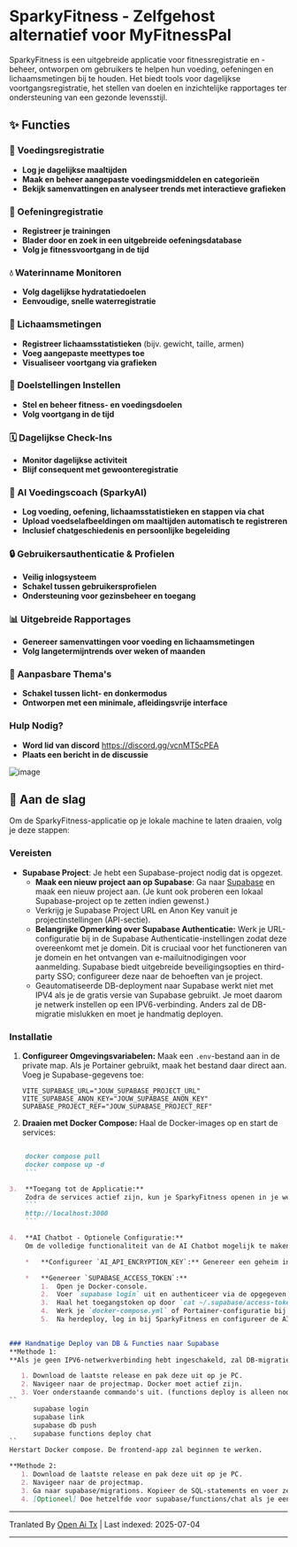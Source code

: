 # SparkyFitness - Zelfgehost alternatief voor MyFitnessPal

SparkyFitness is een uitgebreide applicatie voor fitnessregistratie en -beheer, ontworpen om gebruikers te helpen hun voeding, oefeningen en lichaamsmetingen bij te houden. Het biedt tools voor dagelijkse voortgangsregistratie, het stellen van doelen en inzichtelijke rapportages ter ondersteuning van een gezonde levensstijl.


## ✨ Functies

### 🍎 Voedingsregistratie

* **Log je dagelijkse maaltijden**
* **Maak en beheer aangepaste voedingsmiddelen en categorieën**
* **Bekijk samenvattingen en analyseer trends met interactieve grafieken**

### 💪 Oefeningregistratie

* **Registreer je trainingen**
* **Blader door en zoek in een uitgebreide oefeningsdatabase**
* **Volg je fitnessvoortgang in de tijd**

### 💧 Waterinname Monitoren

* **Volg dagelijkse hydratatiedoelen**
* **Eenvoudige, snelle waterregistratie**

### 📏 Lichaamsmetingen

* **Registreer lichaamsstatistieken** (bijv. gewicht, taille, armen)
* **Voeg aangepaste meettypes toe**
* **Visualiseer voortgang via grafieken**

### 🎯 Doelstellingen Instellen

* **Stel en beheer fitness- en voedingsdoelen**
* **Volg voortgang in de tijd**

### 🗓️ Dagelijkse Check-Ins

* **Monitor dagelijkse activiteit**
* **Blijf consequent met gewoonteregistratie**

### 🤖 AI Voedingscoach (SparkyAI)

* **Log voeding, oefening, lichaamsstatistieken en stappen via chat**
* **Upload voedselafbeeldingen om maaltijden automatisch te registreren**
* **Inclusief chatgeschiedenis en persoonlijke begeleiding**

### 🔒 Gebruikersauthenticatie & Profielen

* **Veilig inlogsysteem**
* **Schakel tussen gebruikersprofielen**
* **Ondersteuning voor gezinsbeheer en toegang**

### 📊 Uitgebreide Rapportages

* **Genereer samenvattingen voor voeding en lichaamsmetingen**
* **Volg langetermijntrends over weken of maanden**

### 🎨 Aanpasbare Thema's

* **Schakel tussen licht- en donkermodus**
* **Ontworpen met een minimale, afleidingsvrije interface**

### Hulp Nodig?
* **Word lid van discord**
  https://discord.gg/vcnMT5cPEA
* **Plaats een bericht in de discussie**


![image](https://github.com/user-attachments/assets/ccc7f34e-a663-405f-a4d4-a9888c3197bc)


## 🚀 Aan de slag

Om de SparkyFitness-applicatie op je lokale machine te laten draaien, volg je deze stappen:

### Vereisten

*   **Supabase Project**: Je hebt een Supabase-project nodig dat is opgezet.
    *   **Maak een nieuw project aan op Supabase**: Ga naar [Supabase](https://app.supabase.com/) en maak een nieuw project aan. (Je kunt ook proberen een lokaal Supabase-project op te zetten indien gewenst.)
    *   Verkrijg je Supabase Project URL en Anon Key vanuit je projectinstellingen (API-sectie).
    *   **Belangrijke Opmerking over Supabase Authenticatie:** Werk je URL-configuratie bij in de Supabase Authenticatie-instellingen zodat deze overeenkomt met je domein. Dit is cruciaal voor het functioneren van je domein en het ontvangen van e-mailuitnodigingen voor aanmelding. Supabase biedt uitgebreide beveiligingsopties en third-party SSO; configureer deze naar de behoeften van je project.
    *   Geautomatiseerde DB-deployment naar Supabase werkt niet met IPV4 als je de gratis versie van Supabase gebruikt. Je moet daarom je netwerk instellen op een IPV6-verbinding. Anders zal de DB-migratie mislukken en moet je handmatig deployen.       


    

### Installatie

1.  **Configureer Omgevingsvariabelen:**
    Maak een `.env`-bestand aan in de private map. Als je Portainer gebruikt, maak het bestand daar direct aan.
    Voeg je Supabase-gegevens toe:
    ```
    VITE_SUPABASE_URL="JOUW_SUPABASE_PROJECT_URL"
    VITE_SUPABASE_ANON_KEY="JOUW_SUPABASE_ANON_KEY"
    SUPABASE_PROJECT_REF="JOUW_SUPABASE_PROJECT_REF"    
    ```

2.  **Draaien met Docker Compose:**
    Haal de Docker-images op en start de services:
    ```sh
```markdown
    docker compose pull
    docker compose up -d
    ```

3.  **Toegang tot de Applicatie:**
    Zodra de services actief zijn, kun je SparkyFitness openen in je webbrowser op:
    ```
    http://localhost:3000
    ```

4.  **AI Chatbot - Optionele Configuratie:**
    Om de volledige functionaliteit van de AI Chatbot mogelijk te maken, inclusief veilige API-sleutelopslag en database-toegang, volg je deze stappen:

    *   **Configureer `AI_API_ENCRYPTION_KEY`:** Genereer een geheim in "Supabase -> Edge Functions" -> "Environment Variables". Deze sleutel wordt gebruikt voor het versleutelen van je AI-sleutels wanneer deze binnen Supabase worden opgeslagen.

    *   **Genereer `SUPABASE_ACCESS_TOKEN`:**
        1.  Open je Docker-console.
        2.  Voer `supabase login` uit en authenticeer via de opgegeven URL.
        3.  Haal het toegangstoken op door `cat ~/.supabase/access-token` uit te voeren.
        4.  Werk je `docker-compose.yml` of Portainer-configuratie bij met dit token om opnieuw te deployen.
        5.  Na herdeploy, log in bij SparkyFitness en configureer de AI-service met je gewenste provider.
     

### Handmatige Deploy van DB & Functies naar Supabase
**Methode 1:  
**Als je geen IPV6-netwerkverbinding hebt ingeschakeld, zal DB-migratie mislukken omdat de gratis versie van Supabase geen directe IPV4-verbinding ondersteunt.

   1. Download de laatste release en pak deze uit op je PC.
   2. Navigeer naar de projectmap. Docker moet actief zijn.
   3. Voer onderstaande commando's uit. (functions deploy is alleen nodig voor AI-configuratie. Als je geen ChatBOT nodig hebt, kun je deze stap overslaan)
``
      supabase login  
      supabase link  
      supabase db push  
      supabase functions deploy chat   
``
Herstart Docker compose. De frontend-app zal beginnen te werken.

**Methode 2:  
   1. Download de laatste release en pak deze uit op je PC.  
   2. Navigeer naar de projectmap.  
   3. Ga naar supabase/migrations. Kopieer de SQL-statements en voer ze één voor één uit in Supabase-->Project-->SQL Editor in ASC-volgorde.  
   4. [Optioneel] Doe hetzelfde voor supabase/functions/chat als je een AI ChatBOT nodig hebt. Kopieer index.js en voer deze uit in Supabase-->Project-->Edge Function-->Deploy new function.  
```


---

Tranlated By [Open Ai Tx](https://github.com/OpenAiTx/OpenAiTx) | Last indexed: 2025-07-04

---